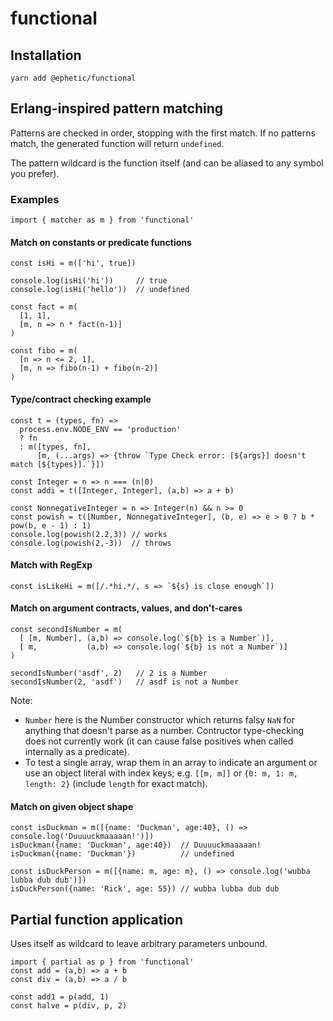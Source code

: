 # functional

## Installation
```
yarn add @ephetic/functional
```

## Erlang-inspired pattern matching
Patterns are checked in order, stopping with the first match.  If no patterns match, the generated function will return `undefined`.

The pattern wildcard is the function itself (and can be aliased to any symbol you prefer).


### Examples
```
import { matcher as m } from 'functional'
```

#### Match on constants or predicate functions
```
const isHi = m(['hi', true])

console.log(isHi('hi'))     // true
console.log(isHi('hello'))  // undefined

const fact = m(
  [1, 1],
  [m, n => n * fact(n-1)]
)

const fibo = m(
  [n => n <= 2, 1],
  [m, n => fibo(n-1) + fibo(n-2)]
)
```

#### Type/contract checking example
```
const t = (types, fn) => 
  process.env.NODE_ENV == 'production' 
  ? fn 
  : m([types, fn], 
      [m, (...args) => {throw `Type Check error: [${args}] doesn't match [${types}].`}])

const Integer = n => n === (n|0)
const addi = t([Integer, Integer], (a,b) => a + b)

const NonnegativeInteger = n => Integer(n) && n >= 0
const powish = t([Number, NonnegativeInteger], (b, e) => e > 0 ? b * pow(b, e - 1) : 1)
console.log(powish(2.2,3)) // works
console.log(powish(2,-3))  // throws
```

#### Match with RegExp
```
const isLikeHi = m([/.*hi.*/, s => `${s} is close enough`])
```

#### Match on argument contracts, values, and don't-cares 
```
const secondIsNumber = m(
  [ [m, Number], (a,b) => console.log(`${b} is a Number`)],
  [ m,           (a,b) => console.log(`${b} is not a Number`)]
)

secondIsNumber('asdf', 2)   // 2 is a Number
secondIsNumber(2, 'asdf')   // asdf is not a Number
```
Note: 
- `Number` here is the Number constructor which returns falsy `NaN` for anything that doesn't parse as a number.  Contructor type-checking does not currently work (it can cause false positives when called internally as a predicate).
- To test a single array, wrap them in an array to indicate an argument or use an object literal with index keys; e.g. `[[m, m]]` or `{0: m, 1: m, length: 2}` (include `length` for exact match).

#### Match on given object shape
```
const isDuckman = m([{name: 'Duckman', age:40}, () => console.log('Duuuuckmaaaaan!')])
isDuckman({name: 'Duckman', age:40})  // Duuuuckmaaaaan!
isDuckman({name: 'Duckman'})          // undefined

const isDuckPerson = m([{name: m, age: m}, () => console.log('wubba lubba dub dub')])
isDuckPerson({name: 'Rick', age: 55}) // wubba lubba dub dub
```

## Partial function application
Uses itself as wildcard to leave arbitrary parameters unbound.
```
import { partial as p } from 'functional'
const add = (a,b) => a + b
const div = (a,b) => a / b

const add1 = p(add, 1)
const halve = p(div, p, 2)
```

